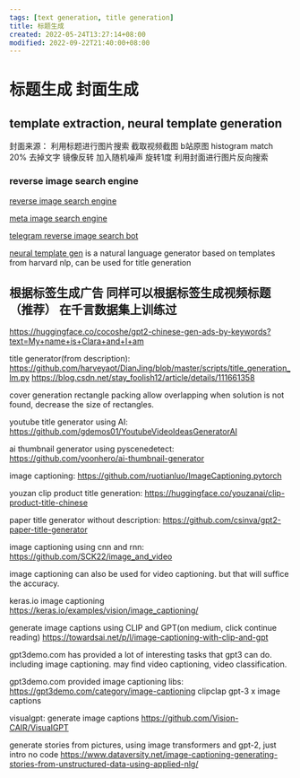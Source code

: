 ```yaml
---
tags: [text generation, title generation]
title: 标题生成
created: 2022-05-24T13:27:14+08:00
modified: 2022-09-22T21:40:00+08:00
---
```


# 标题生成 封面生成

## template extraction, neural template generation

封面来源：
利用标题进行图片搜索
截取视频截图
b站原图 histogram match 20% 去掉文字 镜像反转 加入随机噪声 旋转1度
利用封面进行图片反向搜索

### reverse image search engine

[reverse image search engine](https://github.com/kitUIN/PicImageSearch)

[meta image search engine](https://github.com/vivithemage/mrisa)

[telegram reverse image search bot](https://github.com/Nachtalb/reverse_image_search_bot)


[neural template gen](https://github.com/harvardnlp/neural-template-gen) is a natural language generator based on templates from harvard nlp, can be used for title generation

## 根据标签生成广告 同样可以根据标签生成视频标题（推荐） 在千言数据集上训练过
https://huggingface.co/cocoshe/gpt2-chinese-gen-ads-by-keywords?text=My+name+is+Clara+and+I+am

title generator(from description):
https://github.com/harveyaot/DianJing/blob/master/scripts/title_generation_lm.py
https://blog.csdn.net/stay_foolish12/article/details/111661358

cover generation
rectangle packing allow overlapping
when solution is not found, decrease the size of rectangles.

youtube title generator using AI:
https://github.com/gdemos01/YoutubeVideoIdeasGeneratorAI

ai thumbnail generator using pyscenedetect:
https://github.com/yoonhero/ai-thumbnail-generator

image captioning:
https://github.com/ruotianluo/ImageCaptioning.pytorch

youzan clip product title generation:
https://huggingface.co/youzanai/clip-product-title-chinese

paper title generator without description:
https://github.com/csinva/gpt2-paper-title-generator

image captioning using cnn and rnn:
https://github.com/SCK22/image_and_video

image captioning can also be used for video captioning. but that will suffice the accuracy.

keras.io image captioning
https://keras.io/examples/vision/image_captioning/

generate image captions using CLIP and GPT(on medium, click continue reading)
https://towardsai.net/p/l/image-captioning-with-clip-and-gpt

gpt3demo.com has provided a lot of interesting tasks that gpt3 can do. including image captioning. may find video captioning, video classification.

gpt3demo.com provided image captioning libs:
https://gpt3demo.com/category/image-captioning
clipclap
gpt-3 x image captions

visualgpt: generate image captions
https://github.com/Vision-CAIR/VisualGPT

generate stories from pictures, using image transformers and gpt-2, just intro no code
https://www.dataversity.net/image-captioning-generating-stories-from-unstructured-data-using-applied-nlg/
